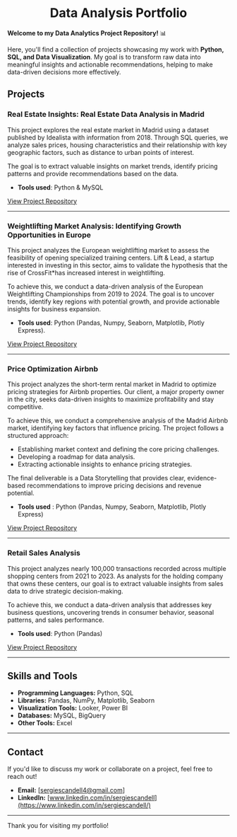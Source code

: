 # <center>Data Analysis Portfolio</center>

**Welcome to my Data Analytics Project Repository!** 📊

Here, you'll find a collection of projects showcasing my work with **Python, SQL, and Data Visualization**. My goal is to transform raw data into meaningful insights and actionable recommendations, helping to make data-driven decisions more effectively.

## Projects

### Real Estate Insights: Real Estate Data Analysis in Madrid

This project explores the real estate market in Madrid using a dataset published by Idealista with information from 2018. Through SQL queries, we analyze sales prices, housing characteristics and their relationship with key geographic factors, such as distance to urban points of interest.

The goal is to extract valuable insights on market trends, identify pricing patterns and provide recommendations based on the data.

- **Tools used**: Python & MySQL

[View Project Repository](https://github.com/sergiescandell/Real-Estate-Madrid)

---
### Weightlifting Market Analysis: Identifying Growth Opportunities in Europe

This project analyzes the European weightlifting market to assess the feasibility of opening specialized training centers. Lift & Lead, a startup interested in investing in this sector, aims to validate the hypothesis that the rise of CrossFit*has increased interest in weightlifting.

To achieve this, we conduct a data-driven analysis of the European Weightlifting Championships from 2019 to 2024. The goal is to uncover trends, identify key regions with potential growth, and provide actionable insights for business expansion.

- **Tools used**: Python (Pandas, Numpy, Seaborn, Matplotlib, Plotly Express).

[View Project Repository](https://github.com/sergiescandell/Weightlifting-Market-Analysis)

---
### Price Optimization Airbnb
This project analyzes the short-term rental market in Madrid to optimize pricing strategies for Airbnb properties. Our client, a major property owner in the city, seeks data-driven insights to maximize profitability and stay competitive.

To achieve this, we conduct a comprehensive analysis of the Madrid Airbnb market, identifying key factors that influence pricing. The project follows a structured approach:

-   Establishing market context and defining the core pricing challenges.
-   Developing a roadmap for data analysis.
-   Extracting actionable insights to enhance pricing strategies.

The final deliverable is a Data Storytelling that provides clear, evidence-based recommendations to improve pricing decisions and revenue potential.

- **Tools used** : Python (Pandas, Numpy, Seaborn, Matplotlib, Plotly Express)

[View Project Repository](https://github.com/sergiescandell/Price-Optimization-Airbnb)

----
### Retail Sales Analysis
This project analyzes nearly 100,000 transactions recorded across multiple shopping centers from 2021 to 2023. As analysts for the holding company that owns these centers, our goal is to extract valuable insights from sales data to drive strategic decision-making.

To achieve this, we conduct a data-driven analysis that addresses key business questions, uncovering trends in consumer behavior, seasonal patterns, and sales performance.

- **Tools used**: Python (Pandas)

[View Project Repository](https://github.com/sergiescandell/Retail-Sales-Analysis)

---

## **Skills and Tools**
-   **Programming Languages:**  Python, SQL
-   **Libraries:**  Pandas, NumPy, Matplotlib, Seaborn
-   **Visualization Tools:**  Looker, Power BI
-   **Databases:**  MySQL, BigQuery
-   **Other Tools:**  Excel
---

## **Contact**
If you'd like to discuss my work or collaborate on a project, feel free to reach out!

-   **Email:**  [[sergiescandell4@gmail.com](mailto:sergiescandell4@gmail.com)]
-   **LinkedIn:**  [www.linkedin.com/in/sergiescandell](https://www.linkedin.com/in/sergiescandell/)

-------

Thank you for visiting my portfolio! 
